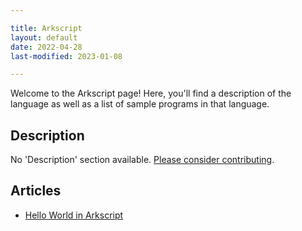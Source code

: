 ```yaml
---

title: Arkscript
layout: default
date: 2022-04-28
last-modified: 2023-01-08

---
```


Welcome to the Arkscript page! Here, you'll find a description of the language as well as a list of sample programs in that language.

## Description

No 'Description' section available. [Please consider contributing](https://github.com/TheRenegadeCoder/sample-programs-website).

## Articles

- [Hello World in Arkscript](https://sampleprograms.io/projects/hello-world/arkscript)